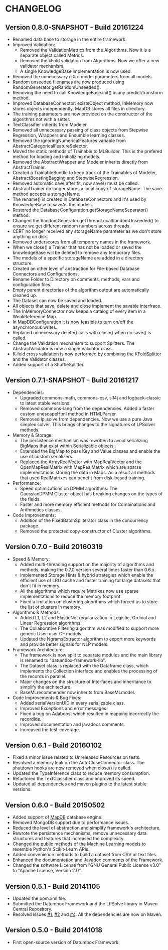 CHANGELOG
=========

Version 0.8.0-SNAPSHOT - Build 20161224
---------------------------------------

- Renamed data base to storage in the entire framework.
- Improved Validation:
    - Removed the ValidationMetrics from the Algorithms. Now it is a separate object called Metrics.
    - Removed the kFold validation from Algorithms. Now we offer a new validator mechanism.
    - A single KnowledgeBase implementation is now used.
- Removed the unnecessary n & d model parameters from all models.
- Random unseeded filenames are now produced using RandomGenerator.getRandomUnseeded().
- Removing the need to call KnowledgeBase.init() in any predict/transform method.
- Improved DatabaseConnector: existsObject method, InMemory now stores objects independently, MapDB stores all files in directory.
- The training parameters are now provided on the constructor of the algorithms not with a setter.
- TextClassifier inherits from Modeler.
- Removed all unnecessary passing of class objects from Stepwise Regression, Wrappers and Ensumble learning classes.
- Removed the ignoringNumericalFeatures variable from AbstractCategoricalFeatureSelector.
- Moved the static methods of Trainable to MLBuilder. This is the prefered method for loading and initializing models.
- Removed the AbstractWrapper and Modeler inherits directly from AbstractTrainer. 
- Created a TrainableBundle to keep track of the Trainables of Modeler, AbstractBoostingBagging and StepwiseRegression.
- Removed automatic save after fit, now save() must be called.
- AbstractTrainer no longer stores a local copy of storageName. The save method accepts a storageName.
- The rename() is created in DatabaseConnectors and it's used by KnowledgeBase to saveAs the models.
- Restored the DatabaseConfiguration.getStorageNameSeparator() method.
- Changed the RandomGenerator.getThreadLocalRandomUnseeded() to ensure we get different random numbers across threads.
- CERT no longer received any storageName parameter as we don't store anything on disk.
- Removed underscores from all temporary names in the framework.
- When we close() a Trainer that has not be loaded or saved the knowledgeBase will be deleted to remove any temporary files. 
- The models of a specific storageName are added in a directory structure.
- Created an other level of abstraction for File-based Database Connectors and Configurations.
- Rename Folder to Directory on comments, methods, vars and configuration files.
- Empty parent directories of the algorithm output are automatically cleaned up.
- The Dataset can now be saved and loaded.
- All objects that save, delete and close implement the savable interfrace.
- The InMemoryConnector now keeps a catalog of every item in a WeakReference Map.
- In MapDBConfiguration it is now feasible to turn on/off the asynchronous writes.
- Replaced unnecessary delete() calls with close() when no save() is called.
- Change the Validation mechanism to support Splitters. The AbstractValidator is now a single Validator class. 
- K-fold cross validation is now performed by combining the KFoldSplitter and the Validator classes. 
- Added support of a ShuffleSplitter.

Version 0.7.1-SNAPSHOT - Build 20161217
---------------------------------------

- Dependencies:
    - Upgraded commons-math, commons-csv, slf4j and logback-classic to latest stable versions.
    - Removed commons-lang from the dependencies. Added a faster custom unescapeHtml method in HTMLParser.
    - Removed lp_solve from dependencies. Now we use a pure Java simplex solver. This brings changes to the signatures of LPSolver methods.
- Memory & Storage:
    - The persistence mechanism was rewritten to avoid serializing BigMaps that exist within Serializable objects.
    - Extended the BigMap to pass Key and Value classes and enable the use of custom serializers.
    - Replaced the ArrayRealVector with MapRealVector and the OpenMapRealMatrix with MapRealMatrix which are sparse implementations storing the data in Maps. As a result all methods that used RealMatrixes can benefit from disk-based training.
- Performance:
    - Speed optimizations on DPMM algorithms. The GaussianDPMM.Cluster object has breaking changes on the types of the fields.
    - Faster and more memory efficient methods for Combinations and Arithmetics classes.
- Code Improvements:    
    - Addition of the FixedBatchSpliterator class in the concurrency package.
    - Removed the protected copy-constructor of Cluster algorithms. 

Version 0.7.0 - Build 20160319
------------------------------

- Speed & Memory:
	- Added multi-threading support on the majority of algorithms and methods, making the 0.7.0 version several times faster than 0.6.x.
	- Implemented Storage Hints & hybrid strategies which enable the efficient use of LRU cache and faster training for large datasets that don't fit in memory.
	- All the algorithms which require Matrixes now use sparse implementations to reduce the memory footprint.
	- Fixed a limitation on clustering algorithms which forced us to store the list of clusters in memory.
- Algorithms & Methods:
	- Added L1, L2 and ElasticNet regularization in Logistic, Ordinal and Linear Regression algorithms.
	- The Collaborative Filtering algorithm was modified to support more generic User-user CF models.	
	- Updated the NgramsExtractor algorithm to export more keywords and provide better signals for NLP models.
- Framework Architecture: 
	- The framework is now split to separate modules and the main library is renamed to "datumbox-framework-lib".
	- The Dataset class is replaced with the Dataframe class, which implements the Collection interface and enables the processing of the records in parallel. 
	- Major changes on the structure of Interfaces and inheritance to simplify the architecture.
	- BaseMLrecommender now inherits from BaseMLmodel.
- Code Improvements & Bug Fixes:
	- Added serialVersionUID in every serializable class.
	- Improved Exceptions and error messages.
	- Fixed a bug on Adaboost which resulted in mapping incorrectly the recordIds.
	- Improved documentation and javadocs comments.
	- Increased the test-coverage.

Version 0.6.1 - Build 20160102
------------------------------

- Fixed a minor issue related to Unreleased Resources on tests.
- Resolved a memory leak on the AutoCloseConnector class. The shutdown hooks are now removed when close() is called.
- Updated the TypeInference class to reduce memory consumption.
- Refactored the TextClassifier class and improved its speed.
- Updated all dependencies and maven plugins to the latest stable versions.

Version 0.6.0 - Build 20150502
------------------------------

- Added support of [MapDB](http://www.mapdb.org/) database engine.
- Removed MongoDB support due to performance issues.
- Reduced the level of abstraction and simplify framework's architecture.
- Rewrote the persistence mechanisms, remove unnecessary data structures and features that increased the complexity.
- Changed the public methods of the Machine Learning models to resemble Python's Scikit-Learn APIs.
- Added convenience methods to build a dataset from CSV or text files.
- Enhanced the documentation and Javadoc comments of the Framework.
- Changed the software License from "GNU General Public License v3.0" to "Apache License, Version 2.0".

Version 0.5.1 - Build 20141105
------------------------------

- Updated the pom.xml file.
- Submitted the Datumbox Framework and the LPSolve library in Maven Central Repository.
- Resolved issues [#1](https://github.com/datumbox/datumbox-framework/issues/1), [#2](https://github.com/datumbox/datumbox-framework/issues/2) and [#4](https://github.com/datumbox/datumbox-framework/issues/4). All the dependencies are now on Maven.

Version 0.5.0 - Build 20141018
------------------------------

- First open-source version of Datumbox Framework.

